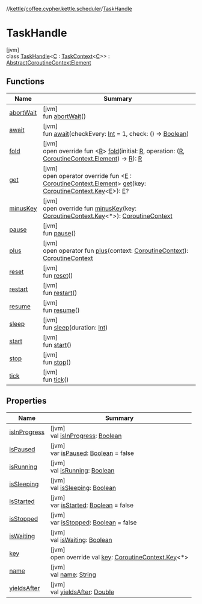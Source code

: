 //[kettle](../../../index.md)/[coffee.cypher.kettle.scheduler](../index.md)/[TaskHandle](index.md)

# TaskHandle

[jvm]\
class [TaskHandle](index.md)<[C](index.md) : [TaskContext](../-task-context/index.md)<[C](index.md)>> : [AbstractCoroutineContextElement](https://kotlinlang.org/api/latest/jvm/stdlib/kotlin.coroutines/-abstract-coroutine-context-element/index.html)

## Functions

| Name | Summary |
|---|---|
| [abortWait](abort-wait.md) | [jvm]<br>fun [abortWait](abort-wait.md)() |
| [await](await.md) | [jvm]<br>fun [await](await.md)(checkEvery: [Int](https://kotlinlang.org/api/latest/jvm/stdlib/kotlin/-int/index.html) = 1, check: () -> [Boolean](https://kotlinlang.org/api/latest/jvm/stdlib/kotlin/-boolean/index.html)) |
| [fold](index.md#466442070%2FFunctions%2F-1216412040) | [jvm]<br>open override fun <[R](index.md#466442070%2FFunctions%2F-1216412040)> [fold](index.md#466442070%2FFunctions%2F-1216412040)(initial: [R](index.md#466442070%2FFunctions%2F-1216412040), operation: ([R](index.md#466442070%2FFunctions%2F-1216412040), [CoroutineContext.Element](https://kotlinlang.org/api/latest/jvm/stdlib/kotlin.coroutines/-coroutine-context/-element/index.html)) -> [R](index.md#466442070%2FFunctions%2F-1216412040)): [R](index.md#466442070%2FFunctions%2F-1216412040) |
| [get](index.md#232613081%2FFunctions%2F-1216412040) | [jvm]<br>open operator override fun <[E](index.md#232613081%2FFunctions%2F-1216412040) : [CoroutineContext.Element](https://kotlinlang.org/api/latest/jvm/stdlib/kotlin.coroutines/-coroutine-context/-element/index.html)> [get](index.md#232613081%2FFunctions%2F-1216412040)(key: [CoroutineContext.Key](https://kotlinlang.org/api/latest/jvm/stdlib/kotlin.coroutines/-coroutine-context/-key/index.html)<[E](index.md#232613081%2FFunctions%2F-1216412040)>): [E](index.md#232613081%2FFunctions%2F-1216412040)? |
| [minusKey](index.md#-1830620809%2FFunctions%2F-1216412040) | [jvm]<br>open override fun [minusKey](index.md#-1830620809%2FFunctions%2F-1216412040)(key: [CoroutineContext.Key](https://kotlinlang.org/api/latest/jvm/stdlib/kotlin.coroutines/-coroutine-context/-key/index.html)<*>): [CoroutineContext](https://kotlinlang.org/api/latest/jvm/stdlib/kotlin.coroutines/-coroutine-context/index.html) |
| [pause](pause.md) | [jvm]<br>fun [pause](pause.md)() |
| [plus](index.md#1141296693%2FFunctions%2F-1216412040) | [jvm]<br>open operator fun [plus](index.md#1141296693%2FFunctions%2F-1216412040)(context: [CoroutineContext](https://kotlinlang.org/api/latest/jvm/stdlib/kotlin.coroutines/-coroutine-context/index.html)): [CoroutineContext](https://kotlinlang.org/api/latest/jvm/stdlib/kotlin.coroutines/-coroutine-context/index.html) |
| [reset](reset.md) | [jvm]<br>fun [reset](reset.md)() |
| [restart](restart.md) | [jvm]<br>fun [restart](restart.md)() |
| [resume](resume.md) | [jvm]<br>fun [resume](resume.md)() |
| [sleep](sleep.md) | [jvm]<br>fun [sleep](sleep.md)(duration: [Int](https://kotlinlang.org/api/latest/jvm/stdlib/kotlin/-int/index.html)) |
| [start](start.md) | [jvm]<br>fun [start](start.md)() |
| [stop](stop.md) | [jvm]<br>fun [stop](stop.md)() |
| [tick](tick.md) | [jvm]<br>fun [tick](tick.md)() |

## Properties

| Name | Summary |
|---|---|
| [isInProgress](is-in-progress.md) | [jvm]<br>val [isInProgress](is-in-progress.md): [Boolean](https://kotlinlang.org/api/latest/jvm/stdlib/kotlin/-boolean/index.html) |
| [isPaused](is-paused.md) | [jvm]<br>var [isPaused](is-paused.md): [Boolean](https://kotlinlang.org/api/latest/jvm/stdlib/kotlin/-boolean/index.html) = false |
| [isRunning](is-running.md) | [jvm]<br>val [isRunning](is-running.md): [Boolean](https://kotlinlang.org/api/latest/jvm/stdlib/kotlin/-boolean/index.html) |
| [isSleeping](is-sleeping.md) | [jvm]<br>val [isSleeping](is-sleeping.md): [Boolean](https://kotlinlang.org/api/latest/jvm/stdlib/kotlin/-boolean/index.html) |
| [isStarted](is-started.md) | [jvm]<br>var [isStarted](is-started.md): [Boolean](https://kotlinlang.org/api/latest/jvm/stdlib/kotlin/-boolean/index.html) = false |
| [isStopped](is-stopped.md) | [jvm]<br>var [isStopped](is-stopped.md): [Boolean](https://kotlinlang.org/api/latest/jvm/stdlib/kotlin/-boolean/index.html) = false |
| [isWaiting](is-waiting.md) | [jvm]<br>val [isWaiting](is-waiting.md): [Boolean](https://kotlinlang.org/api/latest/jvm/stdlib/kotlin/-boolean/index.html) |
| [key](index.md#-863594238%2FProperties%2F-1216412040) | [jvm]<br>open override val [key](index.md#-863594238%2FProperties%2F-1216412040): [CoroutineContext.Key](https://kotlinlang.org/api/latest/jvm/stdlib/kotlin.coroutines/-coroutine-context/-key/index.html)<*> |
| [name](name.md) | [jvm]<br>val [name](name.md): [String](https://kotlinlang.org/api/latest/jvm/stdlib/kotlin/-string/index.html) |
| [yieldsAfter](yields-after.md) | [jvm]<br>val [yieldsAfter](yields-after.md): [Double](https://kotlinlang.org/api/latest/jvm/stdlib/kotlin/-double/index.html) |
